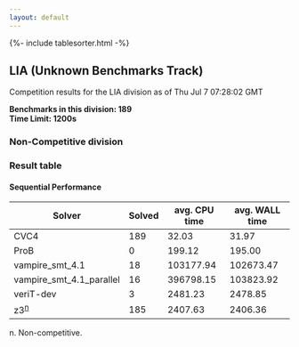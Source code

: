 ```yaml
---
layout: default
---
```

{%- include tablesorter.html -%}

##  LIA (Unknown Benchmarks Track)

Competition results for the LIA division as of Thu Jul 7 07:28:02 GMT

**Benchmarks in this division: 189**
<br/>
**Time Limit: 1200s**


###  Non-Competitive division 
### Result table
 




#### Sequential Performance
<table id="unknown" class="result sorted">
<thead>
<tr>
<th class="center">Solver</th>
<th class="center">Solved</th>
<th class="center">avg. CPU time </th>
<th class="center">avg. WALL time </th>
</tr>
</thead>
<tr>
<td>CVC4</td>
<td class="right">189</td>
<td class="right">32.03</td>
<td class="right">31.97</td>
</tr>
<tr>
<td>ProB</td>
<td class="right">0</td>
<td class="right">199.12</td>
<td class="right">195.00</td>
</tr>
<tr>
<td>vampire_smt_4.1</td>
<td class="right">18</td>
<td class="right">103177.94</td>
<td class="right">102673.47</td>
</tr>
<tr>
<td>vampire_smt_4.1_parallel</td>
<td class="right">16</td>
<td class="right">396798.15</td>
<td class="right">103823.92</td>
</tr>
<tr>
<td>veriT-dev</td>
<td class="right">3</td>
<td class="right">2481.23</td>
<td class="right">2478.85</td>
</tr>
<tr>
<td>z3<SUP><a href="#fn">n</a></SUP>
</td>
<td class="right">185</td>
<td class="right">2407.63</td>
<td class="right">2406.36</td>
</tr>
</table>
<span id="fn"> n. Non-competitive.</span>



